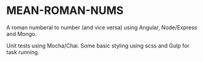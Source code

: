 # MEAN-ROMAN-NUMS

A roman numberal to number (and vice versa) using Angular, Node/Express and Mongo.

Unit tests using Mocha/Chai. Some basic styling using scss and Gulp for task running. 

